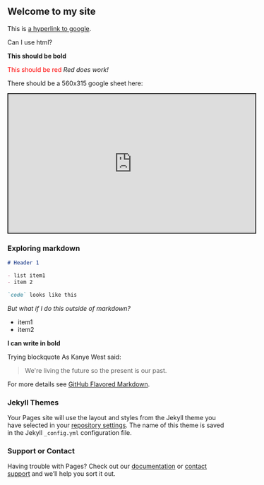 ## Welcome to my site

This is [a hyperlink to google](http://google.com).

Can I use html?

<b>This should be bold</b>

<font color="red">This should be red</font>
_Red does work!_

There should be a 560x315 google sheet here:
<iframe width="560" height="315" src="https://docs.google.com/spreadsheets/d/e/2PACX-1vR2UlnISpWYsyfdKx6cVvQE4h_EV7f7QUK7ZnC4xliInaXuFsI_0Zwze_TScs2OkQ0RTy7LVQrykRB8/pubhtml?gid=1925359137&amp;single=true&amp;widget=true&amp;headers=false" style="border-style:solid;" allowfullscreen></iframe>

### Exploring markdown
```markdown
# Header 1

- list item1
- item 2

`code` looks like this

```


_But what if I do this outside of markdown?_
- item1
- item2

**I can write in bold**

Trying blockquote
As Kanye West said:

> We're living the future so
> the present is our past.

For more details see [GitHub Flavored Markdown](https://guides.github.com/features/mastering-markdown/).

### Jekyll Themes

Your Pages site will use the layout and styles from the Jekyll theme you have selected in your [repository settings](https://github.com/pct0003/myfirstwebsite/settings). The name of this theme is saved in the Jekyll `_config.yml` configuration file.

### Support or Contact

Having trouble with Pages? Check out our [documentation](https://help.github.com/categories/github-pages-basics/) or [contact support](https://github.com/contact) and we’ll help you sort it out.

